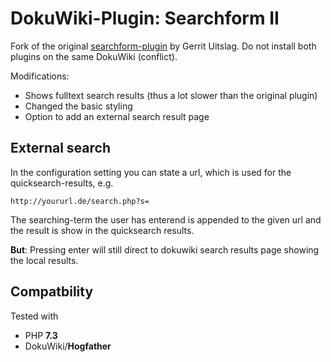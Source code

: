 # DokuWiki-Plugin: Searchform II

Fork of the original [searchform-plugin](https://www.dokuwiki.org/plugin:searchform) by Gerrit Uitslag. Do not install both plugins on the same DokuWiki (conflict).

Modifications:
* Shows fulltext search results (thus a lot slower than the original plugin)
* Changed the basic styling
* Option to add an external search result page

## External search

In the configuration setting you can state a url, which is used for the quicksearch-results, e.g.

```
http://yoururl.de/search.php?s=
```

The searching-term the user has enterend is appended to the given url and the result is show in the quicksearch results.

**But**: Pressing enter will still direct to dokuwiki search results page showing the local results.

## Compatbility

Tested with

  * PHP **7.3**
  * DokuWiki/**Hogfather**
